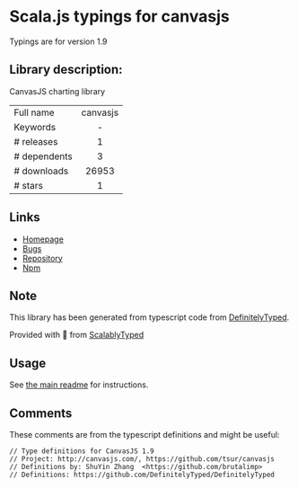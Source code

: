 
# Scala.js typings for canvasjs

Typings are for version 1.9

## Library description:
CanvasJS charting library

|                    |                 |
| ------------------ | :-------------: |
| Full name          | canvasjs |
| Keywords           | - |
| # releases         | 1 |
| # dependents       | 3 |
| # downloads        | 26953 |
| # stars            | 1 |

## Links
- [Homepage](https://github.com/Tsur/canvasjs#readme)
- [Bugs](https://github.com/Tsur/canvasjs/issues)
- [Repository](https://github.com/Tsur/canvasjs)
- [Npm](https://www.npmjs.com/package/canvasjs)
    


## Note
This library has been generated from typescript code from [DefinitelyTyped](https://definitelytyped.org).

Provided with :purple_heart: from [ScalablyTyped](https://github.com/oyvindberg/ScalablyTyped)

## Usage
See [the main readme](../../readme.md) for instructions.

## Comments

These comments are from the typescript definitions and might be useful:
```
// Type definitions for CanvasJS 1.9
// Project: http://canvasjs.com/, https://github.com/tsur/canvasjs
// Definitions by: ShuYin Zhang  <https://github.com/brutalimp>
// Definitions: https://github.com/DefinitelyTyped/DefinitelyTyped

```

